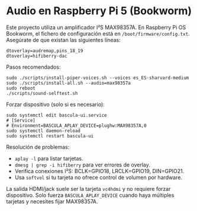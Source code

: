 # Audio en Raspberry Pi 5 (Bookworm)

Este proyecto utiliza un amplificador I²S MAX98357A. En Raspberry Pi OS
Bookworm, el fichero de configuración está en `/boot/firmware/config.txt`.
Asegúrate de que existan las siguientes líneas:

```
dtoverlay=audremap,pins_18_19
dtoverlay=hifiberry-dac
```

Pasos recomendados:

```
sudo ./scripts/install-piper-voices.sh --voices es_ES-sharvard-medium
sudo ./scripts/install-all.sh --audio=max98357a
sudo reboot
./scripts/sound-selftest.sh
```

Forzar dispositivo (solo si es necesario):

```
sudo systemctl edit bascula-ui.service
# [Service]
# Environment=BASCULA_APLAY_DEVICE=plughw:MAX98357A,0
sudo systemctl daemon-reload
sudo systemctl restart bascula-ui
```

Resolución de problemas:

- `aplay -l` para listar tarjetas.
- `dmesg | grep -i hifiberry` para ver errores de overlay.
- Verifica conexiones I²S: BCLK=GPIO18, LRCLK=GPIO19, DIN=GPIO21.
- Usa `softvol` si tu tarjeta no ofrece control de volumen por hardware.

La salida HDMI/jack suele ser la tarjeta `vc4hdmi` y no requiere forzar
dispositivo. Solo fuerza `BASCULA_APLAY_DEVICE` cuando haya múltiples
tarjetas y necesites fijar MAX98357A.

